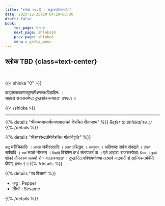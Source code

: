 ```yaml
---
title: "श्लोक १७.X - श्रद्धात्रयविभागयोग"
date: 2023-12-25T20:04:29+05:30
draft: false
book:
    toc_page: true
    next_page: shloka10
    prev_page: shloka8
    menu : geeta_menu
---
```




## श्लोक TBD {class=text-center}

<br/>

{{< shloka  "0"  >}}

कट्वम्ललवणात्युष्णतीक्ष्णरूक्षविदाहिनः ।  
आहारा राजसस्येष्टा दुःखशोकामयप्रदाः ॥१७.९॥

{{< /shloka >}}

---


{{% details "श्रीमन्मध्वाचार्यभगवत्पादाचर्य विरचित  गीताभाष्य" %}}
*Refer to  shloka(१७.८)*
{{% /details %}}



{{% details "श्रीराघवेन्द्रतीर्थविरचित गीताविवृतिः" %}}

`कटु` मरीचिकादिः । `आम्लो` जंबीररसादिः । `लवणं` प्रसिद्धम्‌ । 
`अत्युष्टम्‌` । अतिशब्दः सर्वत्र संपद्यते । 
`तीक्ष्णं` सर्षपादि । `रूक्षं` स्वतो नीरसम्‌ । `विदाहि` 
विशेषेण दग्धं संतापकरं वा । एते
आहाराः राजसस्येष्ठाः `प्रियाः` । `दुःखं` शोको दौर्मनस्यं
आमयो रोगः वएतत्वयप्रदाः । दुःखादिदत्वविशेषणोक्या 
तदभावे कट्वादीनां सात्त्विकत्तमेवेति ज्ञेयम्‌ ॥१७.९॥
{{% /details %}}



{{% details "पद विचार" %}}

- कटु : Pepper
- तीक्ष्णं : Sesame

{{% /details %}}
